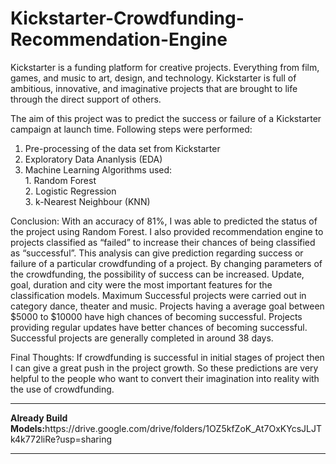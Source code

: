 # Kickstarter-Crowdfunding-Recommendation-Engine

Kickstarter is a funding platform for creative projects. Everything from film, games, and music to art, design, and technology. Kickstarter is full of ambitious, innovative, and imaginative projects that are brought to life through the direct support of others. 

The aim of this project was to predict the success or failure of a Kickstarter campaign at launch time. Following steps were performed:
  1. Pre-processing of the data set from Kickstarter 
  2. Exploratory Data Ananlysis (EDA)
  3. Machine Learning Algorithms used:
    <br>1. Random Forest
    <br>2. Logistic Regression
    <br>3. k-Nearest Neighbour (KNN)

Conclusion:
With an accuracy of 81%, I was able to predicted the status of the project using Random Forest. I also provided recommendation engine to projects classified as “failed” to increase their chances of being classified as “successful”. This analysis can give prediction regarding success or failure of a particular crowdfunding of a project. By changing parameters of the crowdfunding, the possibility of success can be increased. Update, goal, duration and city were the most important features for the classification models. Maximum Successful projects were carried out in category dance, theater and music. Projects having a average goal between $5000 to $10000 have high chances of becoming successful. Projects providing regular updates have better chances of becoming successful. Successful projects are generally completed in around 38 days.

Final Thoughts:
If crowdfunding is successful in initial stages of project then I can give a great push in the project growth. So these predictions are very helpful to the people who want to convert their imagination into reality with the use of crowdfunding. 
<hr>
<strong>Already Build Models:</strong>https://drive.google.com/drive/folders/1OZ5kfZoK_At7OxKYcsJLJTk4k772liRe?usp=sharing
<hr>
